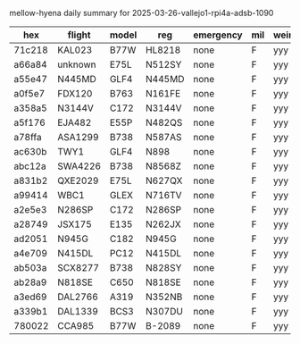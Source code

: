 mellow-hyena daily summary for 2025-03-26-vallejo1-rpi4a-adsb-1090

|hex|flight|model|reg|emergency|mil|weirdo|
|--|--|--|--|--|--|--|
|71c218|KAL023|B77W|HL8218|none|F|yyy|
|a66a84|unknown|E75L|N512SY|none|F|yyy|
|a55e47|N445MD|GLF4|N445MD|none|F|yyy|
|a0f5e7|FDX120|B763|N161FE|none|F|yyy|
|a358a5|N3144V|C172|N3144V|none|F|yyy|
|a5f176|EJA482|E55P|N482QS|none|F|yyy|
|a78ffa|ASA1299|B738|N587AS|none|F|yyy|
|ac630b|TWY1|GLF4|N898|none|F|yyy|
|abc12a|SWA4226|B738|N8568Z|none|F|yyy|
|a831b2|QXE2029|E75L|N627QX|none|F|yyy|
|a99414|WBC1|GLEX|N716TV|none|F|yyy|
|a2e5e3|N286SP|C172|N286SP|none|F|yyy|
|a28749|JSX175|E135|N262JX|none|F|yyy|
|ad2051|N945G|C182|N945G|none|F|yyy|
|a4e709|N415DL|PC12|N415DL|none|F|yyy|
|ab503a|SCX8277|B738|N828SY|none|F|yyy|
|ab28a9|N818SE|C650|N818SE|none|F|yyy|
|a3ed69|DAL2766|A319|N352NB|none|F|yyy|
|a339b1|DAL1339|BCS3|N307DU|none|F|yyy|
|780022|CCA985|B77W|B-2089|none|F|yyy|
